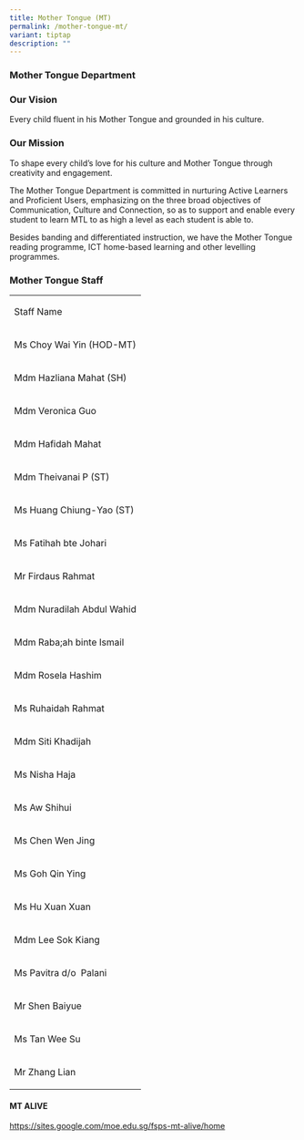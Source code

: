 ```yaml
---
title: Mother Tongue (MT)
permalink: /mother-tongue-mt/
variant: tiptap
description: ""
---
```

<h3><strong>Mother Tongue Department</strong></h3>
<h3><strong>Our Vision</strong></h3>
<p>Every child fluent in his Mother Tongue and grounded in his culture.</p>
<h3><strong>Our Mission</strong></h3>
<p>To shape every child’s love for his culture and Mother Tongue through
creativity and engagement.</p>
<p>The Mother Tongue Department is committed in nurturing Active Learners
and Proficient Users, emphasizing on the three broad objectives of Communication,
Culture and Connection, so as to support and enable every student to learn
MTL to as high a level as each student is able to.</p>
<p>Besides banding and differentiated instruction, we have the Mother Tongue
reading programme, ICT home-based learning and other&nbsp;levelling programmes.</p>
<p></p>
<h3><strong>Mother Tongue Staff</strong></h3>
<table style="minWidth: 25px">
<colgroup>
<col>
</colgroup>
<tbody>
<tr>
<td rowspan="1" colspan="1">
<p>Staff Name</p>
</td>
</tr>
<tr>
<td rowspan="1" colspan="1">
<p>Ms Choy Wai Yin (HOD-MT)</p>
</td>
</tr>
<tr>
<td rowspan="1" colspan="1">
<p>Mdm Hazliana Mahat (SH)</p>
</td>
</tr>
<tr>
<td rowspan="1" colspan="1">
<p>Mdm Veronica Guo</p>
</td>
</tr>
<tr>
<td rowspan="1" colspan="1">
<p>Mdm Hafidah Mahat</p>
</td>
</tr>
<tr>
<td rowspan="1" colspan="1">
<p>Mdm Theivanai P (ST)</p>
</td>
</tr>
<tr>
<td rowspan="1" colspan="1">
<p>Ms Huang Chiung-Yao (ST)</p>
</td>
</tr>
<tr>
<td rowspan="1" colspan="1">
<p>Ms Fatihah bte Johari</p>
</td>
</tr>
<tr>
<td rowspan="1" colspan="1">
<p>Mr Firdaus Rahmat</p>
</td>
</tr>
<tr>
<td rowspan="1" colspan="1">
<p>Mdm Nuradilah Abdul Wahid</p>
</td>
</tr>
<tr>
<td rowspan="1" colspan="1">
<p>Mdm Raba;ah binte Ismail</p>
</td>
</tr>
<tr>
<td rowspan="1" colspan="1">
<p>Mdm Rosela Hashim</p>
</td>
</tr>
<tr>
<td rowspan="1" colspan="1">
<p>Ms Ruhaidah Rahmat</p>
</td>
</tr>
<tr>
<td rowspan="1" colspan="1">
<p>Mdm Siti Khadijah</p>
</td>
</tr>
<tr>
<td rowspan="1" colspan="1">
<p>Ms Nisha Haja</p>
</td>
</tr>
<tr>
<td rowspan="1" colspan="1">
<p>Ms Aw Shihui</p>
</td>
</tr>
<tr>
<td rowspan="1" colspan="1">
<p>Ms Chen Wen Jing</p>
</td>
</tr>
<tr>
<td rowspan="1" colspan="1">
<p>Ms Goh Qin Ying</p>
</td>
</tr>
<tr>
<td rowspan="1" colspan="1">
<p>Ms Hu Xuan Xuan</p>
</td>
</tr>
<tr>
<td rowspan="1" colspan="1">
<p>Mdm Lee Sok Kiang</p>
</td>
</tr>
<tr>
<td rowspan="1" colspan="1">
<p>Ms Pavitra d/o&nbsp; Palani</p>
</td>
</tr>
<tr>
<td rowspan="1" colspan="1">
<p>Mr Shen Baiyue</p>
</td>
</tr>
<tr>
<td rowspan="1" colspan="1">
<p>Ms Tan Wee Su</p>
</td>
</tr>
<tr>
<td rowspan="1" colspan="1">
<p>Mr Zhang Lian</p>
</td>
</tr>
</tbody>
</table>
<h4><strong>MT ALIVE</strong></h4>
<p><a href="https://sites.google.com/moe.edu.sg/fsps-mt-alive/home" rel="noopener nofollow" target="_blank">https://sites.google.com/moe.edu.sg/fsps-mt-alive/home</a>
</p>
<p></p>